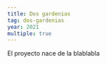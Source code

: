 ```yaml
---
title: Dos gardenias
tag: dos-gardenias
year: 2021
multiple: true
---
```

El proyecto nace de la blablabla
